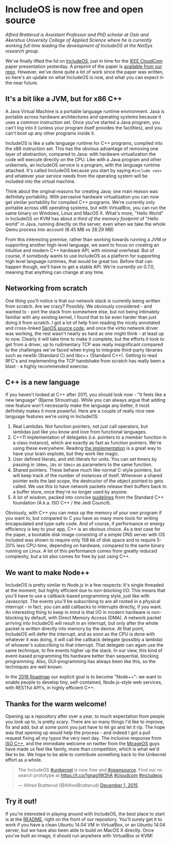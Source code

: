 # IncludeOS is now free and open source
*Alfred Bratterud is Assistant Professor and PhD scholar at Oslo and Akershus University College of Applied Science where he is currently working full time leading the development of IncludeOS at the NetSys research group.*

We've finally lifted the lid on [IncludeOS](http://www.includeos.org), just in time for the [IEEE CloudCom](http://2015.cloudcom.org/) paper presentation yesterday. A preprint of the paper is [available from our repo](https://github.com/hioa-cs/IncludeOS/blob/master/doc/papers/IncludeOS_IEEE_CloudCom2015_PREPRINT.pdf). However, we've done quite a lot of work since the paper was written, so here's an update on what IncludeOS is now, and what you can expect in the near future. 

## It's a bit like a JVM, but for x86 C++
A Java Virtual Machine is a portable language runtime environment. Java is portable across hardware architectures and operating systems because it uses a common instruction set. Once you've started a Java program, you can't log into it (unless your program itself provides the facilities), and you can't boot up any other programs inside it.

IncludeOS is like a safe language runtime for C++ programs, compiled into the x86 instruction set. This has the obvious advantage of removing one layer of abstraction, compared to Java: with hardware virtualization the code will execute directly on the CPU. Like with a Java program and other unikernels, an IncludeOS service is a program, with the language runtime attached. It's called IncludeOS because you start by saying `#include <os>` and whatever your service needs from the operating system will be included into the virtual machine. 

Think about the original reasons for creating Java; one main reason was definitely portability. With pervasive hardware virtualization you can now get similar portability for compiled C++ programs. We're currently only portable across x86 operating systems, but with VirtualBox, you can run the same binary on Windows, Linux and MacOS X. What's more, "Hello World" in IncludeOS on KVM has about *a third of the memory footprint* of "Hello world" in Java, running directly on the server, even when we take the whole Qemu process into account (8.45 MB vs 28.29 MB)

From this interesting premise, rather than working towards running a JVM or supporting another high-level language, we want to focus on creating an intuitive and modern C++ hardware API, with minimal overhead. But of course, if somebody wants to use IncludeOS as a platform for supporting high level language runtimes, that would be great too. Before that can happen though, we'll have to get a stable API. We're currently on 0.7.0, meaning that anything can change at any time.

## Networking from scratch
One thing you'll notice is that our network stack is currently being written from scratch. Are we crazy? Possibly. We obviously considered - and wanted to - port the stack from somewhere else, but not being intimately familiar with any existing kernel, I found that to be even harder than just doing it from scratch. I got a lot of help from reading the nicely annotated and cross-linked [SanOS source code](http://www.jbox.dk/sanos/source/), and once the virtio network driver was working, the rest wasn't nearly as hard as one might think - at least up to now. Clearly it will take time to make it complete, but the efforts it took to get from a driver, up to rudimentary TCP was really insignificant compared to the challenges we've faced when trying to integrate third-party libraries such as newlib (Standard C) and libc++ (Standard C++). Getting to read RFC's and implementing the TCP handshake from scratch has really been a blast - a highly recommended exercise.

## C++ is a new language
If you haven't looked at C++ after 2011, you should look now -  "It feels like a new language" (Bjarne Stroustrup). While you can always argue that adding new feature won't necessarily make the language any better, it most definitely makes it more powerful. Here are a couple of really nice new language features we're using in IncludeOS:

1. Real Lambdas. Not function pointers, not just call operators, but lambdas just like you know and love from functional languages.
2. C++11 implementation of delegates (i.e. pointers to a member function in a class instance), which are exactly as fast as function pointers. We're using these everywhere. Reading [the implementation](https://github.com/hioa-cs/IncludeOS/blob/master/api/utility/delegate.hpp) is a great way to have your brain explode, but they work like magic.
3. User defined literals, and std::literals for units. You can set timers by passing in `100ms`, `10s` or `50min` as parameters to the same function. 
4. Shared pointers. These behave much like normal C-style pointers, but will keep track of the number of instances of itself. Whenever a shared pointer exits the last scope, the destructor of the object pointed to gets called. We use this to have network packets release their buffers back to a buffer store, once they're no longer used by anyone.
5. A lot of wisdom, packed into concise [guidelines](https://github.com/isocpp/CppCoreGuidelines) from the Standard C++ foundation (A.k.a. ISO C++ / the Jedi Council).

Obviously, with C++ you can mess up the memory of your own program if you want to, but compared to C you have so many more tools for writing encapsulated and type-safe code. And of course, if performance or energy efficiency is key to your app, C++ is an obvious choice. As a test case for the paper, a bootable disk image consisting of a simple DNS server with OS included was shown to require only 158 kb of disk space and to require 5-20% less CPU-time, depending on hardware, compared to the same binary running on Linux. A lot of this performance comes from greatly reduced complexity, but a lot also comes for free by just using C++.

## We want to make Node++
IncludeOS is pretty similar to Node.js in a few respects: It's single threaded at the moment, but highly efficient due to non-blocking I/O. This means that you'll have to use a callback-based programming style, just like with Javascript. The events you'll be subscribing to are all rooted in a physical interrupt - in fact, you can add callbacks to interrupts directly, if you want.  An interesting thing to keep in mind is that I/O in modern hardware is non-blocking by default, with Direct Memory Access (DMA). A network packet arriving into IncludeOS will result in an interrupt, but only after the whole packet is written directly into memory by the device. At that point, IncludeOS will defer the interrupt, and as soon as the CPU is done with whatever it was doing, it will call the callback delegate (possibly a lambda) of whoever's subscribing to that interrupt. That delegate can again use the same technique, to fire events higher up the stack. In our view, this kind of event-based programming fits hardware better than sequential, blocking programming. Also, GUI-programming has always been like this, so the techniques are well known. 

In the [2016 Roadmap](https://github.com/hioa-cs/IncludeOS/wiki/Roadmap) our explicit goal is to become "Node++": we want to enable people to develop tiny, self-contained, Node.js-style web services, with RESTful API's, in highly efficient C++.

## Thanks for the warm welcome!
Opening up a repository after over a year, to much expectation from people you look up to, is pretty scary. There are so many things I'd like to improve, fix and add, but at some point you just have to let go and let it rip. The hope was that opening up would help the process - and indeed I got a pull request fixing all my typos the very next day. The inclusive response from [ISO C++](https://isocpp.org/), and the immediate welcome on twitter from the [MirageOS](https://mirage.io/) guys have made us feel like family, more than competition, which is what we'd like to be. We hope to be able to contribute something back to the Unikernel effort as a whole.

<blockquote class="twitter-tweet" lang="en"><p lang="en" dir="ltr">The IncludeOS <a href="https://twitter.com/hashtag/unikernel?src=hash">#unikernel</a> is now free and <a href="https://twitter.com/hashtag/opensource?src=hash">#opensource</a>. Find our research prototype at <a href="https://t.co/1gnag1W2hA">https://t.co/1gnag1W2hA</a> <a href="https://twitter.com/hashtag/cloudcom?src=hash">#cloudcom</a> <a href="https://twitter.com/hashtag/includeos?src=hash">#includeos</a></p>&mdash; Alfred Bratterud (@AlfredBratterud) <a href="https://twitter.com/AlfredBratterud/status/671809686820143104">December 1, 2015</a></blockquote>
<script async src="//platform.twitter.com/widgets.js" charset="utf-8"></script>

## Try it out!
If you're interested in playing around with IncludeOS, the best place to start is at the [README](https://github.com/hioa-cs/IncludeOS/blob/master/README.md), right on the front of our repository. You'll surely get it to work if you have a clean Ubuntu 14.04 VM in VirtualBox, or an Ubuntu 14.04 server, but we have also been able to build on MacOS X directly. Once you've built an image, it should run anywhere with VirtualBox or KVM!
